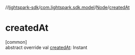 //[lightspark-sdk](../../../index.md)/[com.lightspark.sdk.model](../index.md)/[Node](index.md)/[createdAt](created-at.md)

# createdAt

[common]\
abstract override val [createdAt](created-at.md): Instant
